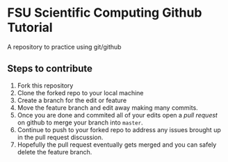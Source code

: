 # FSU Scientific Computing Github Tutorial
A repository to practice using git/github 

## Steps to contribute 

1) Fork this repository
2) Clone the forked repo to your local machine
3) Create a branch for the edit or feature
4) Move the feature branch and edit away making many commits. 
5) Once you are done and commited all of your edits open a _pull request_ on github to merge your
branch into `master`.
6) Continue to push to your forked repo to address any issues brought up in the pull request
discussion. 
7) Hopefully the pull request eventually gets merged and you can safely delete the feature branch. 
